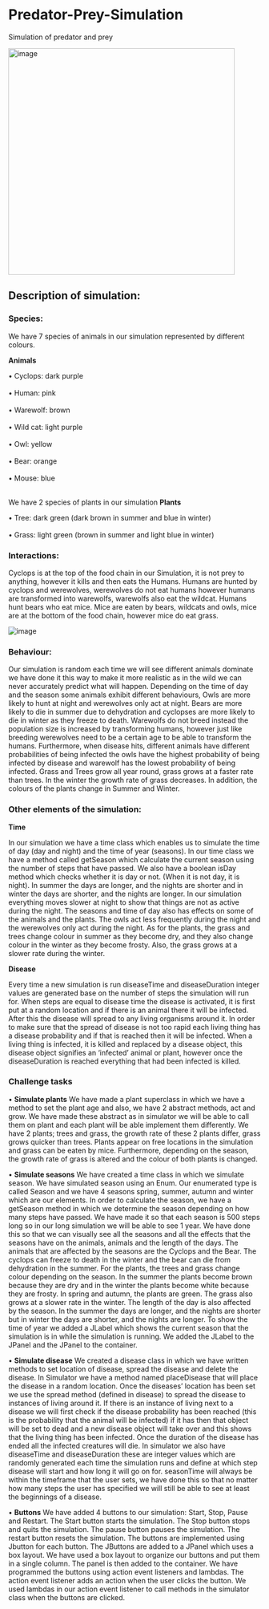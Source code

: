 # Predator-Prey-Simulation
Simulation of predator and prey

<img width="452" alt="image" src="https://github.com/za28/Predator-Prey-Simulation/assets/114661472/393e6a07-1d07-46c5-9cbf-1e99b8ba7c51">


## Description of simulation: 
### Species:
We have 7 species of animals in our simulation represented by different colours.

**Animals** 

•	Cyclops: dark purple <br></br>
•	Human: pink <br></br>
•	Warewolf: brown <br></br>
•	Wild cat: light purple <br></br>
•	Owl: yellow <br></br>
•	Bear: orange <br></br>
•	Mouse: blue <br></br>

We have 2 species of plants in our simulation **Plants**

•	Tree: dark green (dark brown in summer and blue in winter) <br></br>
•	Grass: light green (brown in summer and light blue in winter) 

### Interactions:
Cyclops is at the top of the food chain in our Simulation, it is not prey to anything, however it kills and then eats the Humans. Humans are hunted by cyclops and werewolves, werewolves do not eat humans however humans are transformed into warewolfs, warewolfs also eat the wildcat. Humans hunt bears who eat mice. Mice are eaten by bears, wildcats and owls, mice are at the bottom of the food chain, however mice do eat grass. 

 ![image](https://github.com/za28/Predator-Prey-Simulation/assets/114661472/fe68863b-8e1b-4a2f-afe7-98758c0051ab)

 
### Behaviour: 
Our simulation is random each time we will see different animals dominate we have done it this way to make it more realistic as in the wild we can never accurately predict what will happen. 
Depending on the time of day and the season some animals exhibit different behaviours, Owls are more likely to hunt at night and werewolves only act at night. Bears are more likely to die in summer due to dehydration and cyclopses are more likely to die in winter as they freeze to death. 
Warewolfs do not breed instead the population size is increased by transforming humans, however just like breeding werewolves need to be a certain age to be able to transform the humans. 
Furthermore, when disease hits, different animals have different probabilities of being infected the owls have the highest probability of being infected by disease and warewolf has the lowest probability of being infected. 
Grass and Trees grow all year round, grass grows at a faster rate than trees. In the winter the growth rate of grass decreases. In addition, the colours of the plants change in Summer and Winter. 
### Other elements of the simulation: 

**Time**

In our simulation we have a time class which enables us to simulate the time of day (day and night) and the time of year (seasons). In our time class we have a method called getSeason which calculate the current season using the number of steps that have passed. We also have a boolean isDay method which checks whether it is day or not. (When it is not day, it is night). In summer the days are longer, and the nights are shorter and in winter the days are 
shorter, and the nights are longer. In our simulation everything moves slower at night to show that things are not as active during the night. The seasons and time of day also has effects on some of the animals and the plants. The owls act less frequently during the night and the werewolves only act during the night. As for the plants, the grass and trees change colour in summer as they become dry, and they also change colour in the winter as they become frosty. Also, the grass grows at a slower rate during the winter. 

**Disease**

Every time a new simulation is run diseaseTime and diseaseDuration integer values are generated base on the number of steps the simulation will run for. When steps are equal to disease time the disease is activated, it is first put at a random location and if there is an animal there it will be infected. After this the disease will spread to any living organisms around it. In order to make sure that the spread of disease is not too rapid each living thing has a disease probability and if that is reached then it will be infected. When a living thing is infected, it is killed and replaced by a disease object, this disease object signifies an ‘infected’ animal or plant, however once the diseaseDuration is reached everything that had been infected is killed. 
### Challenge tasks 

•	**Simulate plants** 
We have made a plant superclass in which we have a method to set the plant age and also, we have 2 abstract methods, act and grow. We have made these abstract as in simulator we will be able to call them on plant and each plant will be able implement them differently. We have 2 plants; trees and grass, the growth rate of these 2 plants differ, grass grows quicker than trees. 
Plants appear on free locations in the simulation and grass can be eaten by mice. 
Furthermore, depending on the season, the growth rate of grass is altered and the colour of both plants is changed. 

•	**Simulate seasons** 
We have created a time class in which we simulate season. We have simulated season using an Enum. Our enumerated type is called Season and we have 4 seasons spring, summer, autumn and winter which are our elements. 
In order to calculate the season, we have a getSeason method in which we determine the season depending on how many steps have passed. We have made it so that each season is 500 steps long so in our long simulation we will be able to see 1 year. We have done this so that we can visually see all the seasons and all the effects that the seasons have on the animals, animals and the length of the days. 
The animals that are affected by the seasons are the Cyclops and the Bear. The cyclops can freeze to death in the winter and the bear can die from dehydration in the summer. 
For the plants, the trees and grass change colour depending on the season. In the summer the plants become brown because they are dry and in the winter the plants become white because they are frosty. In spring and autumn, the plants are
green. The grass also grows at a slower rate in the winter. 
The length of the day is also affected by the season. In the summer the days are longer, and the nights are shorter but in winter the days are shorter, and the nights are longer. 
To show the time of year we added a JLabel which shows the current season that the simulation is in while the simulation is running. We added the JLabel to the JPanel and the JPanel to the container. 

•	**Simulate disease** 
We created a disease class in which we have written methods to set location of disease, spread the disease and delete the disease. 
In Simulator we have a method named placeDisease that will place the disease in a random location. Once the diseases’ location has been set we use the spread method (defined in disease) to spread the disease to instances of living around it. If there is an instance of living next to a disease we will first check if the disease probability has been reached (this is the probability that the animal will be infected) if it has then that object will be set to dead and a new disease object will take over and this shows that the living thing has been infected. Once the duration of the disease has ended all the infected creatures will die. 
In simulator we also have diseaseTime and diseaseDuration these are integer values which are randomly generated each time the simulation runs and define at which step disease will start and how long it will go on for. seasonTime will always be within the timeframe that the user sets, we have done this so that no matter how many steps the user has specified we will still be able to see at least the beginnings of a disease. 

•	**Buttons** 
We have added 4 buttons to our simulation: Start, Stop, Pause and Restart. The Start button starts the simulation. The Stop button stops and quits the simulation. The pause button pauses the simulation. The restart button resets the simulation. 
The buttons are implemented using Jbutton for each button. The JButtons are added to a JPanel which uses a box layout. We have used a box layout to organize our buttons and put them in a single column. The panel is then added to the container. We have programmed the buttons using action event listeners and lambdas. The action event listener adds an action when the user clicks the button. We used lambdas in our action event listener to call methods in the simulator class when the buttons are clicked. 
